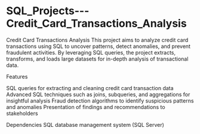 # SQL_Projects---Credit_Card_Transactions_Analysis
Credit Card Transactions Analysis
This project aims to analyze credit card transactions using SQL to uncover patterns, detect anomalies, and prevent fraudulent activities. 
By leveraging SQL queries, the project extracts, transforms, and loads large datasets for in-depth analysis of transactional data.

Features

SQL queries for extracting and cleaning credit card transaction data
Advanced SQL techniques such as joins, subqueries, and aggregations for insightful analysis
Fraud detection algorithms to identify suspicious patterns and anomalies
Presentation of findings and recommendations to stakeholders

Dependencies
SQL database management system (SQL Server)
